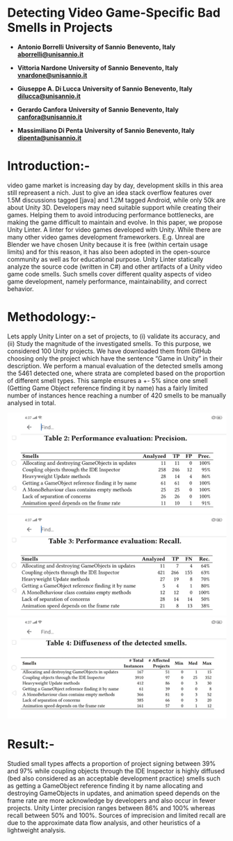 # Detecting Video Game-Specific Bad Smells in Projects

* **Antonio Borrelli**
**University of Sannio**
**Benevento, Italy**
**aborrelli@unisannio.it**

* **Vittoria Nardone**
**University of Sannio**
**Benevento, Italy**
**vnardone@unisannio.it**

* **Giuseppe A. Di Lucca**
**University of Sannio**
**Benevento, Italy**
**dilucca@unisannio.it**

* **Gerardo Canfora**
**University of Sannio**
**Benevento, Italy**
**canfora@unisannio.it**

* **Massimiliano Di Penta**
**University of Sannio**
**Benevento, Italy**
**dipenta@unisannio.it**


# Introduction:-
video game market is increasing day by day, development skills in this area still repreasent a nich. Just to give an idea stack overflow features over 1.5M discussions tagged [java] and 1.2M tagged Android, while only 50k are about Unity 3D. Developers may need suitable support while creating their games. Helping them to avoid introducing performance bottlenecks, are making the game difficult to maintain and evolve. In this paper, we propose Unity Linter. A linter for video games developed with Unity. While there are many other video games development frameworkers. E.g. Unreal are Blender we have chosen Unity because it is free (within certain usage limits) and for this reason, it has also been adopted in the open-source community as well as for educational purpose. Unity Linter statically analyze the source code (written in C#) and other artifacts of a Unity video game code smells. Such smells cover different quality aspects of video game development, namely performance, maintainability, and correct behavior.

# Methodology:-
Lets apply Unity Linter on a set of projects, to (i) validate its accuracy, and (ii) Study the magnitude of the investigated smells. To this purpose, we considered 100 Unity projects. We have downloaded them from GitHub choosing only the project which have the sentence “Game in Unity” in their description. We perform a manual evaluation of the detected smells among the 5461 detected one, where strata are completed based on the proportion of different smell types. This sample ensures a +- 5% since one smell (Getting Game Object reference finding it by name) has a fairly  limited number of instances hence reaching a number of 420 smells to be manually analysed in total.


![](image1.jpeg)
![](image2.jpeg)
![](image3.jpeg)

# Result:- 
Studied small types affects a proportion of project signing between 39% and 97% while coupling objects through the IDE Inspector is highly diffused (bed also considered as an acceptable development practice) smells such as getting a GameObject reference finding it by name allocating and destroying GameObjects in updates, and animation speed depends on the frame rate are more acknowledge by developers and also occur in fewer projects.
Unity Linter precision ranges between 86% and 100% whereas recall between 50% and 100%. Sources of imprecision and limited recall are due to the approximate data flow analysis, and other heuristics of a lightweight analysis.
